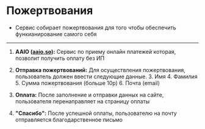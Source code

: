 # Пожертвования 

* Сервис  собирает пожертвования для того чтобы обеспечить функианирование самого себя

***
1. **AAIO (<a href="https://aaio.so/">aaio.so</a>):** Сервис по приему онлайн платежей которая, позволит получить оплату без ИП
2. **Отправка пожертвований:** Для осуществления пожертвования, пользователь должен ввести следующие данные.
   3. Имя
   4. Фамилия
   5. Сумма пожертвования (больше 10р)
   6. Почта (email)

3. **Оплата:** После заполнение и отправки данных на сайте, пользователя перенаправляет на страницу оплаты
4. **"Спасибо":** После успешной оплаты, пользователю на почту отправляется благодарственное письмо 